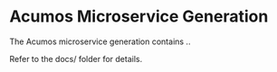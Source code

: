 # Acumos Microservice Generation

The Acumos microservice generation contains .. 

Refer to the docs/ folder for details. 
